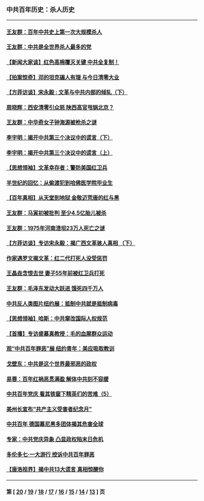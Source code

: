 ### 中共百年历史：杀人历史
---
#### [王友群：百年中共史上第一次大规模杀人](../../pages/nf1176106/n13863785.md?11250430) 
#### [王友群：中共是全世界杀人最多的党](../../pages/nf1176106/n13860689.md?11250430) 
#### [【新闻大家谈】红色高棉覆灭关键 中共全复制！](../../pages/nf1176106/n13850222.md?11250430) 
#### [【拍案惊奇】邓的坦克碾人有理 与今日清零大业](../../pages/nf1176106/n13729574.md?11250430) 
#### [【方菲访谈】宋永毅 : 文革与中共内部的倾轧（下）](../../pages/nf1176106/n13486836.md?11250430) 
#### [周晓辉：西安清零引众怒 陕西高官甩锅北京？](../../pages/nf1176106/n13484627.md?11250430) 
#### [王友群：中华奇女子钟海源被枪杀之谜](../../pages/nf1176106/n13430555.md?11250430) 
#### [李宇明：揭开中共第三个决议中的谎言（下）](../../pages/nf1176106/n13389389.md?11250430) 
#### [李宇明：揭开中共第三个决议中的谎言（上）](../../pages/nf1176106/n13388697.md?11250430) 
#### [【思想领袖】文革幸存者：警防美国红卫兵](../../pages/nf1176106/n13339289.md?11250430) 
#### [半世纪的回忆：从偷渡犯到哈佛医学院毕业生](../../pages/nf1176106/n13345328.md?11250430) 
#### [【百年真相】从天堂到地狱 金敬迈荒唐的红与黑](../../pages/nf1176106/n13336995.md?11250430) 
#### [王友群：马寅初被批判 至少4.5亿胎儿被杀](../../pages/nf1176106/n13260313.md?11250430) 
#### [王友群：1975年河南溃坝23万人死亡之谜](../../pages/nf1176106/n13231576.md?11250430) 
#### [【方菲访谈】专访宋永毅：揭广西文革骇人真相 （下）](../../pages/nf1176106/n13209074.md?11250430) 
#### [作家遇罗文揭文革：红二代打死人没受惩罚](../../pages/nf1176106/n13205254.md?11250430) 
#### [王晶垚含恨去世 妻子55年前被红卫兵打死](../../pages/nf1176106/n13203590.md?11250430) 
#### [王友群：毛泽东发动大跃进 饿死四千万人](../../pages/nf1176106/n13177158.md?11250430) 
#### [中共反人类图片纽约展：抵制中共就是抵制病毒](../../pages/nf1176106/n13115371.md?11250430) 
#### [【思想领袖】哈斯：中共窜改国际人权规范](../../pages/nf1176106/n13053647.md?11250430) 
#### [【首播】专访盛慕真教授：毛的血腥群众运动](../../pages/nf1176106/n13091782.md?11250430) 
#### [观“中共百年罪恶”展 纽约青年：美应吸取教训](../../pages/nf1176106/n13085246.md?11250430) 
#### [戈壁东：中共是这个世界最邪恶的政权](../../pages/nf1176106/n13085641.md?11250430) 
#### [易蓉：百年红祸恶贯满盈 解体中共刻不容缓](../../pages/nf1176106/n13084455.md?11250430) 
#### [中共百年党庆 看其铁窗下精英们的苦难（5）](../../pages/nf1176106/n13076766.md?11250430) 
#### [美州长宣布“共产主义受害者纪念月”](../../pages/nf1176106/n13074024.md?11250430) 
#### [中共百年 德国慕尼黑多团体揭其危害全球](../../pages/nf1176106/n13068873.md?11250430) 
#### [专家：中共党庆异象 凸显政权陷末日危机](../../pages/nf1176106/n13067084.md?11250430) 
#### [多伦多七·一大游行 控诉中共百年罪恶](../../pages/nf1176106/n13062043.md?11250430) 
#### [【唐浩视界】揭中共13大谎言 真相惊醒你](../../pages/nf1176106/n13065208.md?11250430) 

---
#### 第 [ [20](./20.md?11250430) / [19](./19.md?11250430) / [18](./18.md?11250430) / [17](./17.md?11250430) / [16](./16.md?11250430) / [15](./15.md?11250430) / [14](./14.md?11250430) / [13](./13.md?11250430) ] 页
